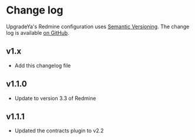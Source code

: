 Change log
==========

UpgradeYa's Redmine configuration uses [Semantic Versioning][1].
The change log is available [on GitHub][2].

[1]: http://semver.org/spec/v2.0.0.html
[2]: https://github.com/dmp1ce/DMSS/releases

## v1.x

* Add this changelog file

## v1.1.0

* Update to version 3.3 of Redmine

## v1.1.1

* Updated the contracts plugin to v2.2
